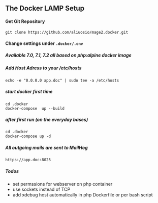 ## The Docker LAMP Setup

#### Get Git Repository
    git clone https://github.com/aliuosio/mage2.docker.git

#### Change settings under ```.docker/.env``` ###

##### Available 7.0, 7.1, 7.2 all based on php:alpine docker image

##### Add Host Adress to your /etc/hosts
    echo -e "0.0.0.0 app.doc" | sudo tee -a /etc/hosts


##### start docker first time
    cd .docker
    docker-compose  up --build
    
##### after first run (on the everyday bases)
    cd .docker
    docker-compose up -d
    
##### All outgoing mails are sent to MailHog
    https://app.doc:8025

##### Todos ###
- set permssions for webserver on php container
- use sockets instead of TCP
- add xdebug host automatically in php Dockerfile or per bash script